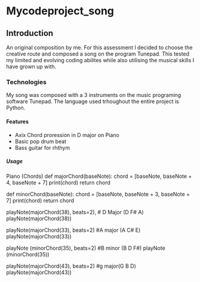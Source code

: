 # Mycodeproject_song

## Introduction
An original composition by me. For this assessment I decided to choose the creative route and composed a song on the program Tunepad. This tested my limited and evolving coding abilites while also utilising the musical skills I have grown up with.  
### Technologies
My song was composed with a 3 instruments on the music programing software Tunepad. The language used trhoughout the entire project is Python.
#### Features
- Axix Chord proression in D major on Piano
- Basic pop drum beat
- Bass guitar for rhthym
##### Usage
Piano (Chords)
def majorChord(baseNote):
    chord = [baseNote, baseNote + 4, baseNote + 7]
    print(chord)
    return chord

def minorChord(baseNote):
    chord = [baseNote, baseNote + 3, baseNote + 7]
    print(chord)
    return chord


playNote(majorChord(38), beats=2),  # D Major (D F# A)
playNote(majorChord(38))

playNote(majorChord(33), beats=2) #A major (A C# E)
playNote(majorChord(33))

playNote (minorChord(35), beats=2) #B minor (B D F#)
playNote (minorChord(35))

playNote(majorChord(43), beats=2) #g major(G B D)
playNote(majorChord(43))
